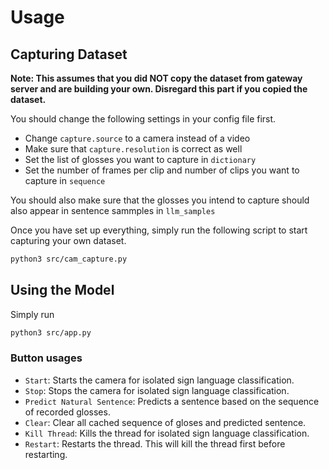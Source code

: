 # Usage

## Capturing Dataset

**Note: This assumes that you did NOT copy the dataset from gateway server and are building your own. Disregard this part if you copied the dataset.**

You should change the following settings in your config file first.
- Change `capture.source` to a camera instead of a video
- Make sure that `capture.resolution` is correct as well
- Set the list of glosses you want to capture in `dictionary`
- Set the number of frames per clip and number of clips you want to capture in `sequence`

You should also make sure that the glosses you intend to capture should also appear in sentence sammples in `llm_samples`

Once you have set up everything, simply run the following script to start capturing your own dataset.

```sh
python3 src/cam_capture.py
```

## Using the Model
Simply run

```sh
python3 src/app.py
```

### Button usages

- `Start`: Starts the camera for isolated sign language classification.
- `Stop`: Stops the camera for isolated sign language classification.
- `Predict Natural Sentence`: Predicts a sentence based on the sequence of recorded glosses.
- `Clear`: Clear all cached sequence of gloses and predicted sentence.
- `Kill Thread`: Kills the thread for isolated sign language classification. 
- `Restart`: Restarts the thread. This will kill the thread first before restarting.
